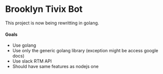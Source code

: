 # Brooklyn Tivix Bot

This project is now being rewritting in golang.

#### Goals
* Use golang
* Use only the generic golang library (exception might be access google docs)
* Use slack RTM API
* Should have same features as nodejs one
